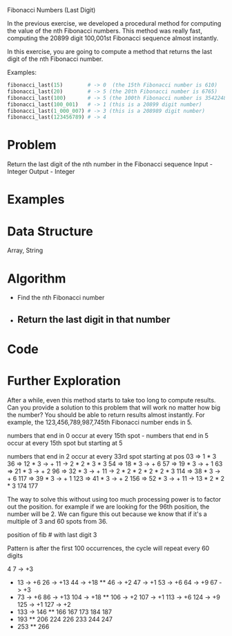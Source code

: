 Fibonacci Numbers (Last Digit)

In the previous exercise, we developed a procedural method for computing the value of the nth Fibonacci numbers. This method was really fast, computing the 20899 digit 100,001st Fibonacci sequence almost instantly.

In this exercise, you are going to compute a method that returns the last digit of the nth Fibonacci number.

Examples:

```ruby
fibonacci_last(15)        # -> 0  (the 15th Fibonacci number is 610)
fibonacci_last(20)        # -> 5 (the 20th Fibonacci number is 6765)
fibonacci_last(100)       # -> 5 (the 100th Fibonacci number is 354224848179261915075)
fibonacci_last(100_001)   # -> 1 (this is a 20899 digit number)
fibonacci_last(1_000_007) # -> 3 (this is a 208989 digit number)
fibonacci_last(123456789) # -> 4
```


  # Problem
  Return the last digit of the nth number in the Fibonacci sequence
  Input - Integer
  Output - Integer

  # Examples


  # Data Structure

  Array, String


  # Algorithm
  - Find the nth Fibonacci number
  - Return the last digit in that number
    - 

  # Code

  # Further Exploration

After a while, even this method starts to take too long to compute results. Can you provide a solution to this problem that will work no matter how big the number? You should be able to return results almost instantly. For example, the 123,456,789,987,745th Fibonacci number ends in 5.

numbers that end in 0 occur at every 15th spot -
numbers that end in 5 occur at every 15th spot but starting at 5

numbers that end in 2 occur at every 33rd spot starting at 
pos
03  => 1 * 3 
36 => 12 * 3 -> + 11 -> 2 * 2 * 3 * 3
54 => 18 * 3 -> + 6
57 => 19 * 3 -> + 1
63 => 21 * 3 -> + 2
96 => 32 * 3 -> + 11 -> 2 * 2 * 2 * 2 * 2 * 3
114 => 38 * 3 -> + 6
117 => 39 * 3 -> + 1
123 => 41 * 3 -> + 2
156 => 52 * 3 -> + 11 -> 13 * 2 * 2 * 3
174
177

The way to solve this without using too much processing power is to factor out the position. for example if we are looking for the 96th position, the number will be 2. 
We can figure this out because we know that if it's a multiple of 3 and 60 spots from 36.

position of fib # with last digit 3 

Pattern is after the first 100 occurrences, the cycle will repeat every 60 digits

4
7   -> +3
* 13  -> +6
26  -> +13
44  -> +18
** 46  -> +2
47  -> +1
53  -> +6
64  -> +9
67  -> +3
* 73  -> +6
86  -> +13
104 -> +18
** 106 -> +2
107 -> +1
113 -> +6
124 -> +9
125 -> +1
127 -> +2
* 133 ->
146
** 166
167
173
184
187
* 193
** 206
224
226
233
244
247
* 253
** 266